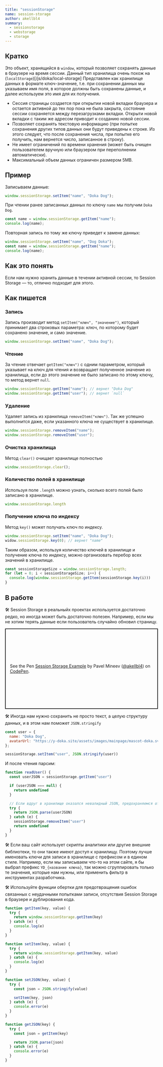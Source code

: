 ```yaml
---
title: "sessionStorage"
name: session-storage
author: akellbl4
summary:
  - sessionstorage
  - webstorage
  - storage
---
```


## Кратко

Это объект, хранящийся в `window`, который позволяет сохранять данные в браузере на время сессии. Данный тип хранилища очень похож на (`localStorage`)[/js/doka/local-storage] Представлен как хранилище данных в формате ключ-значение, т.е. при сохранении данных мы указываем имя поля, в которое должны быть сохранены данные, и далее используем это имя для их получения.

- Сессия страницы создается при открытии новой вкладки браузера и остается активной до тех пор пока не была закрыта, состояние сессии сохраняется между перезагрузками вкладки. Открыти новой вкладки с таким же адресом приводит к созданию новой сессии.
- Позволяет сохранять текстовую информацию (при попытке сохранения других типов данных они будут приведены к строке. Из этого следует, что после сохранения числа, при попытке его получить, нам вернется число, записанное в строку).
- Не имеет ограничений по времени хранения (может быть очищен пользователем вручную или браузером при переполнении автоматически).
- Максимальный объем данных ограничен размером 5MB.

## Пример

Записываем данные:

```js
window.sessionStorage.setItem("name", "Doka Dog");
```

При чтении ранее записанных данных по ключу `name` мы получим `Doka Dog`.

```js
const name = window.sessionStorage.getItem("name");
console.log(name);
```

Повторная запись по тому же ключу приведет к замене данных:

```js
window.sessionStorage.setItem("name", "Dog Doka");
const name = window.sessionStorage.getItem("name");
console.log(name);
```

## Как это понять

Если нам нужно хранить данные в течении активной сессии, то Session Storage — то, отлично подходит для этого.

## Как пишется

### Запись

Запись производит метод `setItem("ключ", "значение")`, который принимает два строковых параметра: ключ, по которому будет сохранено значение, и само значение.

```js
window.sessionStorage.setItem("name", "Doka Dog");
```

### Чтение

За чтение отвечает `getItem("ключ")` c одним параметром, который указывает на ключ для чтения и возвращает полученное значение из хранилища, если до этого значение не было записано по этому ключу, то метод вернет `null`.

```js
window.sessionStorage.getItem("name"); // вернет "Doka Dog"
window.sessionStorage.getItem("user"); // вернет `null`
```

### Удаление

Удаляет запись из хранилища `removeItem("ключ")`. Так же успешно выполнится даже, если указанного ключа не существует в хранилище.

```js
window.sessionStorage.removeItem("name");
window.sessionStorage.removeItem("user");
```

### Очистка хранилища

Метод `clear()` очищает хранилище полностью

```js
window.sessionStorage.clear();
```

### Количество полей в хранилище

Используя поле `.length` можно узнать, сколько всего полей было записано в хранилище.

```js
window.sessionStorage.length
```

### Получение ключа по индексу

Метод `key()` может получать ключ по индексу.

```js
window.sessionStorage.setItem("name", "Doka Dog");
widow.sessionStorage.key(0); // вернет "name"
```

Таким образом, используя количество ключей в хранилище и получение ключа по индексу, можно организовать перебор всех значений в хранилище.

```js
const sessionStorageSize = window.sessionStorage.length;
for (let = 0; i < sessionStorageSize; i++) {
  console.log(window.sessionStorage.getItem(sessionStorage.key(i)))
}

```

## В работе

🛠 Session Storage в реальныйх проектах используется достаточно редко, но иногда может быть достаточно полезен. Например, если мы не хотим терять данные если пользователь случайно обновил страницу.

<p class="codepen" data-height="265" data-theme-id="light" data-default-tab="js,result" data-user="akellbl4" data-slug-hash="mdRXYgj" style="height: 265px; box-sizing: border-box; display: flex; align-items: center; justify-content: center; border: 2px solid; margin: 1em 0; padding: 1em;" data-pen-title="Session Storage Example">
  <span>See the Pen <a href="https://codepen.io/akellbl4/pen/mdRXYgj">
  Session Storage Example</a> by Pavel Mineev (<a href="https://codepen.io/akellbl4">@akellbl4</a>)
  on <a href="https://codepen.io">CodePen</a>.</span>
</p>
<script async src="https://cpwebassets.codepen.io/assets/embed/ei.js"></script>

🛠 Иногда нам нужно сохранить не просто текст, а целую структуру данных, и в этом нам поможет `JSON.stringify`

```js
const user = {
  name: "Doka Dog",
  avatarUrl: "https://y-doka.site/assets/images/mainpage/mascot-doka.svg"
};

sessionStorage.setItem("user", JSON.stringify(user))
```

И после чтения парсим:

```js
function readUser() {
  const userJSON = sessionStorage.getItem("user")

  if (userJSON === null) {
    return undefined
  }

  // Если вдруг в хранилище оказался невалидный JSON, предохраняемся от этого
  try {
    return JSON.parse(userJSON)
  } catch (e) {
    sessionStorage.removeItem("user")
    return undefined
  }
}
```

🛠 Если ваш сайт использует скрипты аналитики или другие внешние библиотеки, то они также имеют доступ к хранилищу. Поэтому лучше именовать ключи для записи в хранилище с префиксом и в едином стиле. Например, если мы записываем что-то на этом сайте, я бы выбрал префикс `YD_{название ключа}`, так можно сгруппировать только те значения, которые нам нужны, или применить фильтр в инструментах разработчика.

🛠 Используйте функции обертки для предотвращения ошибок связанных с неудачными попытками записи, отсутствия Session Storage в браузере и дублирования кода.

```js
function getItem(key, value) {
  try {
    return window.sessionStorage.getItem(key)
  } catch (e) {
    console.log(e)
  }
}

function setItem(key, value) {
  try {
    return window.sessionStorage.getItem(key, value)
  } catch (e) {
    console.log(e)
  }
}

function setJSON(key, value) {
  try {
    const json = JSON.stringify(value)

    setItem(key, json)
  } catch (e) {
    console.error(e)
  }
}

function getJSON(key) {
  try {
    const json = getItem(key)

    return JSON.parse(json)
  } catch (e) {
    console.error(e)
  }
}
```
